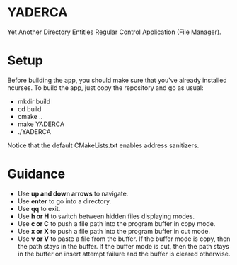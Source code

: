# YADERCA
Yet Another Directory Entities Regular Control Application (File Manager).

# Setup
Before building the app, you should make sure that you've already installed ncurses. To build the app, just copy the repository and go as usual:
<ul>
  <li>mkdir build<il>
  <li>cd build<il>
  <li>cmake ..<il>
  <li>make YADERCA<il>
  <li>./YADERCA<il>
</ul>
Notice that the default CMakeLists.txt enables address sanitizers.

# Guidance
<ul>
  <li>Use <b>up and down arrows</b> to navigate.<il>
  <li>Use <b>enter</b> to go into a directory.<il>
  <li>Use <b>qq</b> to exit.<il>
  <li>Use <b>h or H</b> to switch between hidden files displaying modes.<il>
  <li>Use <b>c or C</b> to push a file path into the program buffer in copy mode.<il>
  <li>Use <b>x or X</b> to push a file path into the program buffer in cut mode.<il>
  <li>Use <b>v or V</b> to paste a file from the buffer. If the buffer mode is copy, then the path stays in the buffer. If the buffer mode is cut, then the path stays in the buffer on insert attempt failure and the buffer is cleared otherwise.<il>
</ul>